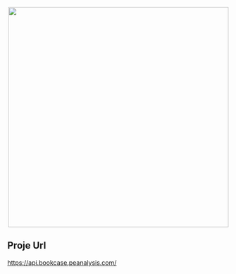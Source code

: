 <p align="center"><a href="https://github.com/fikretcure/BookCase" target="_blank"><img src="https://fikretcure.dev/template/assets/img/portfolio/BookCase.jpg" width="500"></a></p>


## Proje Url
https://api.bookcase.peanalysis.com/
